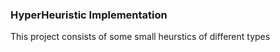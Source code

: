 ### HyperHeuristic Implementation

This project consists of some small heurstics of different types 
